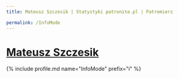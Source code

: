 ```yaml
---
title: Mateusz Szczesik | Statystyki patronite.pl | Patromierz

permalink: /InfoMode
---
```


# [Mateusz Szczesik](https://patronite.pl/InfoMode)

{% include profile.md name="InfoMode" prefix="i" %}
